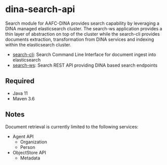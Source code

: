 # dina-search-api
Search module for AAFC-DINA provides search capability by leveraging a DINA managed elasticsearch cluster. The search-ws application provides a thin layer of abstraction on top of the cluster while the search-cli provides documents extraction, transformation from DINA services and indexing within the elasticsearch cluster. 

- [search-cli](./search-cli/README.md): Search Command Line Interface for document ingest into elasticsearch
- [search-ws](./search-ws/../README.md):  Search REST API providing DINA based search endpoints


## Required

* Java 11
* Maven 3.6


## Notes

Document retrieval is currently limited to the following services:

- Agent API
  - Organization
  - Person
- ObjectStore API
  - Metadata

